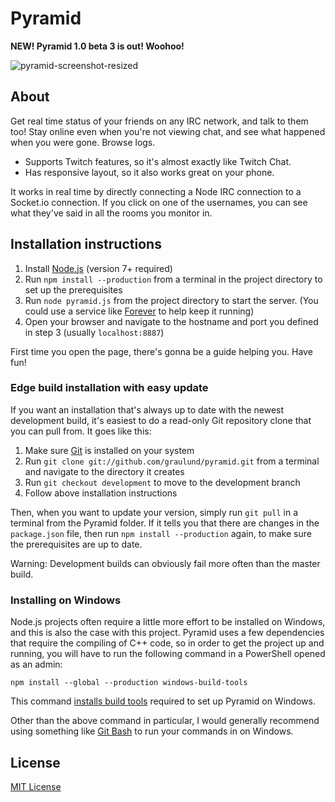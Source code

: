 Pyramid
=======

**NEW! Pyramid 1.0 beta 3 is out! Woohoo!**

![pyramid-screenshot-resized](https://cloud.githubusercontent.com/assets/80858/24841349/cd66d46e-1d82-11e7-9108-b7e4295413e0.png)

## About

Get real time status of your friends on any IRC network, and talk to them too! Stay online even when you're not viewing chat, and see what happened when you were gone. Browse logs. 

* Supports Twitch features, so it's almost exactly like Twitch Chat.
* Has responsive layout, so it also works great on your phone.

It works in real time by directly connecting a Node IRC connection to a Socket.io connection. If you click on one of the usernames, you can see what they've said in all the rooms you monitor in.

## Installation instructions

1. Install [Node.js](http://nodejs.org/) (version 7+ required)
2. Run `npm install --production` from a terminal in the project directory to set up the prerequisites
3. Run `node pyramid.js` from the project directory to start the server. (You could use a service like [Forever](https://github.com/foreverjs/forever) to help keep it running)
4. Open your browser and navigate to the hostname and port you defined in step 3 (usually `localhost:8887`)

First time you open the page, there's gonna be a guide helping you. Have fun!

### Edge build installation with easy update

If you want an installation that's always up to date with the newest development build, it's easiest to do a read-only Git repository clone that you can pull from. It goes like this:

1. Make sure [Git](https://git-scm.com/) is installed on your system
2. Run `git clone git://github.com/graulund/pyramid.git` from a terminal and navigate to the directory it creates
3. Run `git checkout development` to move to the development branch
4. Follow above installation instructions

Then, when you want to update your version, simply run `git pull` in a terminal from the Pyramid folder. If it tells you that there are changes in the `package.json` file, then run `npm install --production` again, to make sure the prerequisites are up to date.

Warning: Development builds can obviously fail more often than the master build.

### Installing on Windows

Node.js projects often require a little more effort to be installed on Windows, and this is also the case with this project. Pyramid uses a few dependencies that require the compiling of C++ code, so in order to get the project up and running, you will have to run the following command in a PowerShell opened as an admin:

```
npm install --global --production windows-build-tools
```

This command [installs build tools](https://www.npmjs.com/package/windows-build-tools) required to set up Pyramid on Windows.

Other than the above command in particular, I would generally recommend using something like [Git Bash](https://git-scm.org/) to run your commands in on Windows.

## License
[MIT License](LICENSE)
